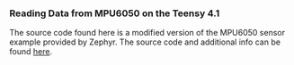 ### Reading Data from MPU6050 on the Teensy 4.1
The source code found here is a modified version of the MPU6050 sensor example provided by Zephyr. The source code and additional info can be found [here](https://github.com/zephyrproject-rtos/zephyr/tree/main/samples/sensor/mpu6050). 
